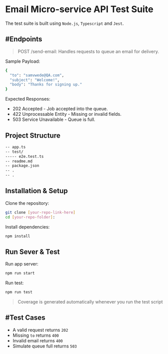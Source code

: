 # Email Micro-service API Test Suite

The test suite is built using `Node.js`, `Typescript` and `Jest`.

## #Endpoints
> POST /send-email: Handles requests to queue an email for delivery.

Sample Payload:

```sh
{
  "to": "samvwede@QA.com",
  "subject": "Welcome!",
  "body": "Thanks for signing up."
}
```
Expected Responses:
- 202 Accepted - Job accepted into the queue.
- 422 Unprocessable Entity - Missing or invalid fields.
- 503 Service Unavailable - Queue is full.

## Project Structure
```sh
-- app.ts
-- test/
----- e2e.test.ts
-- readme.md
-- package.json
-- .
-- .
```

## Installation & Setup
Clone the repository:
```sh
git clone [your-repo-link-here]
cd [your-repo-folder]:
```
Install dependencies:
```sh
npm install
```
## Run Sever & Test
Run app server:
```sh
npm run start
```
Run test:
```sh
npm run test
```
> Coverage is generated automatically whenever you run the test script
## #Test Cases
- A valid request returns `202`
- Missing `to` returns `400`
- Invalid email returns `400`
- Simulate queue full returns `503`
